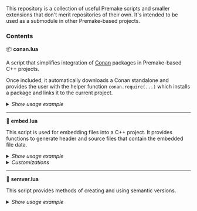 This repository is a collection of useful Premake scripts and smaller extensions that don't merit repositories of their own. It's intended to be used as a submodule in other Premake-based projects.

### Contents

📦 **conan.lua**

A script that simplifies integration of [Conan](https://conan.io/) packages in Premake-based C++ projects.

Once included, it automatically downloads a Conan standalone and provides the user with the helper function `conan.require(...)` which installs a package and links it to the current project.
<details>

```lua
local conan = require "premake-utils/conan"

workspace "MyWorkspace"
  configurations { "Debug", "Release" }
  ...

project "MyConsoleApp"
  kind "ConsoleApp"
  language "C++"
  ...
  conan.require("zlib", "1.3")
```
*<summary>Show usage example</summary>*
</details>

---

🛌 **embed.lua**

This script is used for embedding files into a C++ project. It provides functions to generate header and source files that contain the embedded file data.
<details>

```lua
local embed = require "premake-utils/embed"

embed.start("src/generated/")
embed.addFile("res/icon.png")
embed.addFile("fonts/OpenSans-Regular.ttf")
embed.finish()

workspace "MyWorkspace"
  configurations { "Debug", "Release" }
  ...

project "MyConsoleApp"
  kind "ConsoleApp"
  language "C++"
  files {
    "src/generated/*",
    ...
  }
  ...
```
```cpp
#include "generated/Embeds.h"

int main(int argc, char* argv[])
{
    size_t iconFileSize = sizeof(Embeds::icon_png);
    uint8_t* iconFileData = Embeds::icon_png;
    ...
}
```
*<summary>Show usage example</summary>*
</details>

<details>

`setNamespace(x)`<br>
Changes the name of the generated namespace in which the constants are stored. Defaults to "Embeds".

`setIndentString(x)`<br>
Changes the indentation method used during generation. Defaults to "\t", or one tab character.

`setFileName(x)`<br>
Changes the base name of the generated .h and .cpp files. Defaults to "Embeds" (i.e. Embeds.h, Embeds.cpp).
*<summary>Customizations</summary>*
</details>

---

🛌 **semver.lua**

This script provides methods of creating and using semantic versions.
<details>

```lua
local semver = require "premake-utils/semver"

MAJOR = 2
MINOR = 6
PATCH = os.getenv("BUILD_NUMBER")
local productVersion = semver.new(MAJOR, MINOR, PATCH)

...

local minimumVersion = semver.parse(os.getenv("MIN_VER"))
if productVersion < minimumVersion then
  error("Product version is outdated!")
end

```
*<summary>Show usage example</summary>*
</details>

